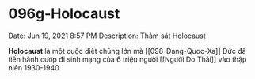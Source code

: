 # 096g-Holocaust

Date: Jun 19, 2021 8:57 PM
Description: Thảm sát Holocaust

**Holocaust** là một cuộc diệt chủng lớn mà [[098-Dang-Quoc-Xa]] Đức đã tiến hành cướp đi sinh mạng của 6 triệu người [[Người Do Thái]] vào thập niên 1930-1940